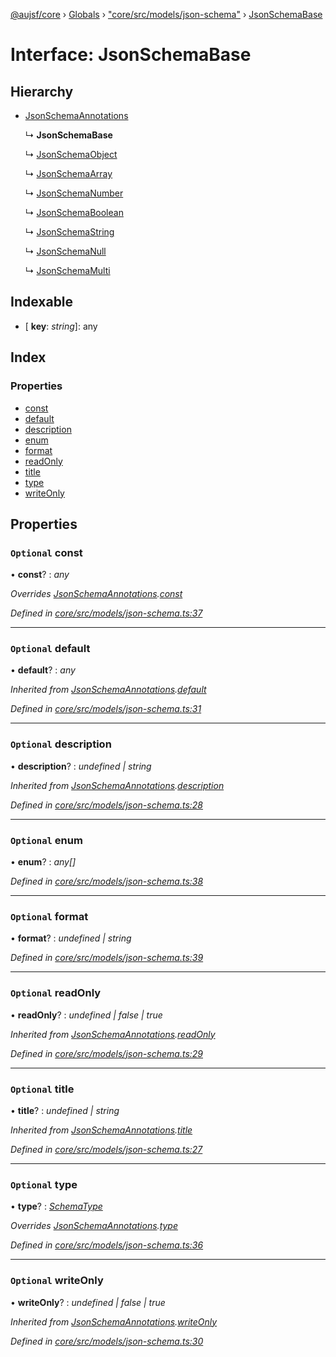 [@aujsf/core](../README.md) › [Globals](../globals.md) › ["core/src/models/json-schema"](../modules/_core_src_models_json_schema_.md) › [JsonSchemaBase](_core_src_models_json_schema_.jsonschemabase.md)

# Interface: JsonSchemaBase

## Hierarchy

* [JsonSchemaAnnotations](_core_src_models_json_schema_.jsonschemaannotations.md)

  ↳ **JsonSchemaBase**

  ↳ [JsonSchemaObject](_core_src_models_json_schema_.jsonschemaobject.md)

  ↳ [JsonSchemaArray](_core_src_models_json_schema_.jsonschemaarray.md)

  ↳ [JsonSchemaNumber](_core_src_models_json_schema_.jsonschemanumber.md)

  ↳ [JsonSchemaBoolean](_core_src_models_json_schema_.jsonschemaboolean.md)

  ↳ [JsonSchemaString](_core_src_models_json_schema_.jsonschemastring.md)

  ↳ [JsonSchemaNull](_core_src_models_json_schema_.jsonschemanull.md)

  ↳ [JsonSchemaMulti](_core_src_models_json_schema_.jsonschemamulti.md)

## Indexable

* \[ **key**: *string*\]: any

## Index

### Properties

* [const](_core_src_models_json_schema_.jsonschemabase.md#optional-const)
* [default](_core_src_models_json_schema_.jsonschemabase.md#optional-default)
* [description](_core_src_models_json_schema_.jsonschemabase.md#optional-description)
* [enum](_core_src_models_json_schema_.jsonschemabase.md#optional-enum)
* [format](_core_src_models_json_schema_.jsonschemabase.md#optional-format)
* [readOnly](_core_src_models_json_schema_.jsonschemabase.md#optional-readonly)
* [title](_core_src_models_json_schema_.jsonschemabase.md#optional-title)
* [type](_core_src_models_json_schema_.jsonschemabase.md#optional-type)
* [writeOnly](_core_src_models_json_schema_.jsonschemabase.md#optional-writeonly)

## Properties

### `Optional` const

• **const**? : *any*

*Overrides [JsonSchemaAnnotations](_core_src_models_json_schema_.jsonschemaannotations.md).[const](_core_src_models_json_schema_.jsonschemaannotations.md#optional-const)*

*Defined in [core/src/models/json-schema.ts:37](https://github.com/jbockle/au-jsonschema-form/blob/edb7bd4/packages/core/src/models/json-schema.ts#L37)*

___

### `Optional` default

• **default**? : *any*

*Inherited from [JsonSchemaAnnotations](_core_src_models_json_schema_.jsonschemaannotations.md).[default](_core_src_models_json_schema_.jsonschemaannotations.md#optional-default)*

*Defined in [core/src/models/json-schema.ts:31](https://github.com/jbockle/au-jsonschema-form/blob/edb7bd4/packages/core/src/models/json-schema.ts#L31)*

___

### `Optional` description

• **description**? : *undefined | string*

*Inherited from [JsonSchemaAnnotations](_core_src_models_json_schema_.jsonschemaannotations.md).[description](_core_src_models_json_schema_.jsonschemaannotations.md#optional-description)*

*Defined in [core/src/models/json-schema.ts:28](https://github.com/jbockle/au-jsonschema-form/blob/edb7bd4/packages/core/src/models/json-schema.ts#L28)*

___

### `Optional` enum

• **enum**? : *any[]*

*Defined in [core/src/models/json-schema.ts:38](https://github.com/jbockle/au-jsonschema-form/blob/edb7bd4/packages/core/src/models/json-schema.ts#L38)*

___

### `Optional` format

• **format**? : *undefined | string*

*Defined in [core/src/models/json-schema.ts:39](https://github.com/jbockle/au-jsonschema-form/blob/edb7bd4/packages/core/src/models/json-schema.ts#L39)*

___

### `Optional` readOnly

• **readOnly**? : *undefined | false | true*

*Inherited from [JsonSchemaAnnotations](_core_src_models_json_schema_.jsonschemaannotations.md).[readOnly](_core_src_models_json_schema_.jsonschemaannotations.md#optional-readonly)*

*Defined in [core/src/models/json-schema.ts:29](https://github.com/jbockle/au-jsonschema-form/blob/edb7bd4/packages/core/src/models/json-schema.ts#L29)*

___

### `Optional` title

• **title**? : *undefined | string*

*Inherited from [JsonSchemaAnnotations](_core_src_models_json_schema_.jsonschemaannotations.md).[title](_core_src_models_json_schema_.jsonschemaannotations.md#optional-title)*

*Defined in [core/src/models/json-schema.ts:27](https://github.com/jbockle/au-jsonschema-form/blob/edb7bd4/packages/core/src/models/json-schema.ts#L27)*

___

### `Optional` type

• **type**? : *[SchemaType](../modules/_core_src_models_json_schema_.md#schematype)*

*Overrides [JsonSchemaAnnotations](_core_src_models_json_schema_.jsonschemaannotations.md).[type](_core_src_models_json_schema_.jsonschemaannotations.md#optional-type)*

*Defined in [core/src/models/json-schema.ts:36](https://github.com/jbockle/au-jsonschema-form/blob/edb7bd4/packages/core/src/models/json-schema.ts#L36)*

___

### `Optional` writeOnly

• **writeOnly**? : *undefined | false | true*

*Inherited from [JsonSchemaAnnotations](_core_src_models_json_schema_.jsonschemaannotations.md).[writeOnly](_core_src_models_json_schema_.jsonschemaannotations.md#optional-writeonly)*

*Defined in [core/src/models/json-schema.ts:30](https://github.com/jbockle/au-jsonschema-form/blob/edb7bd4/packages/core/src/models/json-schema.ts#L30)*
